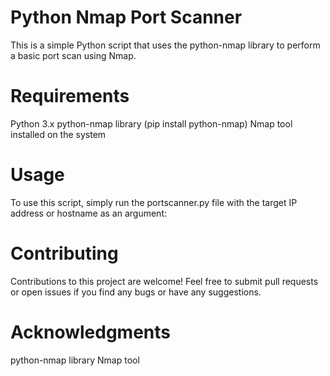 
# Python Nmap Port Scanner
This is a simple Python script that uses the python-nmap library to perform a basic port scan using Nmap.

# Requirements
Python 3.x
python-nmap library (pip install python-nmap)
Nmap tool installed on the system

# Usage
To use this script, simply run the portscanner.py file with the target IP address or hostname as an argument:

# Contributing
Contributions to this project are welcome! Feel free to submit pull requests or open issues if you find any bugs or have any suggestions.

# Acknowledgments
python-nmap library
Nmap tool
